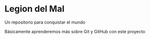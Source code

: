 # Legion del Mal
Un repositorio para conquistar el mundo

Básicamente aprenderemos más sobre Git y GitHub con este proyecto

 